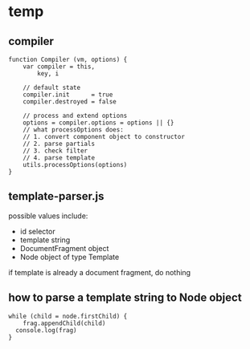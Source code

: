 temp
===

## compiler

```
function Compiler (vm, options) {
    var compiler = this,
        key, i

    // default state
    compiler.init      = true
    compiler.destroyed = false

    // process and extend options
    options = compiler.options = options || {}
    // what processOptions does:
    // 1. convert component object to constructor
    // 2. parse partials
    // 3. check filter
    // 4. parse template
    utils.processOptions(options)
}
```

## template-parser.js

possible values include:
- id selector
- template string
- DocumentFragment object
- Node object of type Template

if template is already a document fragment, do nothing

## how to parse a template string to Node object

```
while (child = node.firstChild) {
    frag.appendChild(child)
  console.log(frag)
}
```


